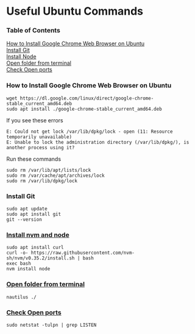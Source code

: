 # Useful Ubuntu Commands

### Table of Contents

[How to Install Google Chrome Web Browser on Ubuntu](#install-chrome)<br>
[Install Git](#install-git)<br>
[Install Node](#install-node)<br>
[Open folder from terminal](#open-folder)<br>
[Check Open ports](#check-ports)<br>

<a name="install-chrome">

### How to Install Google Chrome Web Browser on Ubuntu

</a>

```
wget https://dl.google.com/linux/direct/google-chrome-stable_current_amd64.deb
sudo apt install ./google-chrome-stable_current_amd64.deb
```

If you see these errors
```
E: Could not get lock /var/lib/dpkg/lock - open (11: Resource temporarily unavailable)
E: Unable to lock the administration directory (/var/lib/dpkg/), is another process using it?
```

Run these commands
```
sudo rm /var/lib/apt/lists/lock
sudo rm /var/cache/apt/archives/lock
sudo rm /var/lib/dpkg/lock
```


<a name="install-git">

### Install Git

</a>

```
sudo apt update
sudo apt install git
git --version
```

<a href="install-node">

### Install nvm and node

</a>

```
sudo apt install curl
curl -o- https://raw.githubusercontent.com/nvm-sh/nvm/v0.35.2/install.sh | bash
exec bash
nvm install node
```

<a href="open-folder">

### Open folder from terminal

</a>

```
nautilus ./
```

<a href="check-ports">

### Check Open ports

</a>

```
sudo netstat -tulpn | grep LISTEN
```

